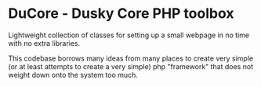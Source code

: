 # DuCore - Dusky Core PHP toolbox

Lightweight collection of classes for setting up a small webpage in no time with no extra libraries.

This codebase borrows many ideas from many places to create very simple (or at least attempts to create a very simple) php "framework" that does not weight down onto the system too much.